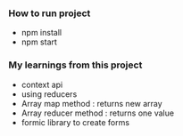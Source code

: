 ### How to run project
* npm install
* npm start


### My learnings from this project
* context api
* using reducers
* Array map method : returns new array
* Array reducer method : returns one value
* formic library to create forms
